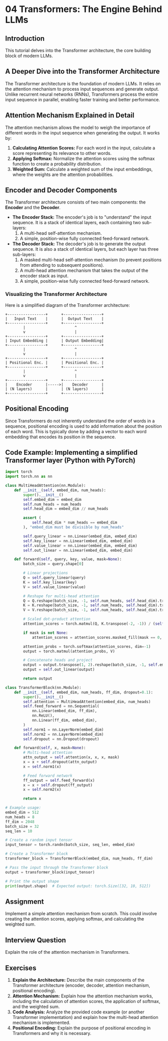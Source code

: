 # 04 Transformers: The Engine Behind LLMs

## Introduction

This tutorial delves into the Transformer architecture, the core building block of modern LLMs.

## A Deeper Dive into the Transformer Architecture

The Transformer architecture is the foundation of modern LLMs. It relies on the attention mechanism to process input sequences and generate output. Unlike recurrent neural networks (RNNs), Transformers process the entire input sequence in parallel, enabling faster training and better performance.

## Attention Mechanism Explained in Detail

The attention mechanism allows the model to weigh the importance of different words in the input sequence when generating the output. It works by:

1.  **Calculating Attention Scores:** For each word in the input, calculate a score representing its relevance to other words.
2.  **Applying Softmax:** Normalize the attention scores using the softmax function to create a probability distribution.
3.  **Weighted Sum:** Calculate a weighted sum of the input embeddings, where the weights are the attention probabilities.

## Encoder and Decoder Components

The Transformer architecture consists of two main components: the **Encoder** and the **Decoder**.

*   **The Encoder Stack:** The encoder's job is to "understand" the input sequence. It is a stack of identical layers, each containing two sub-layers:
    1.  A multi-head self-attention mechanism.
    2.  A simple, position-wise fully connected feed-forward network.
*   **The Decoder Stack:** The decoder's job is to generate the output sequence. It is also a stack of identical layers, but each layer has three sub-layers:
    1.  A masked multi-head self-attention mechanism (to prevent positions from attending to subsequent positions).
    2.  A multi-head attention mechanism that takes the output of the encoder stack as input.
    3.  A simple, position-wise fully connected feed-forward network.

### Visualizing the Transformer Architecture

Here is a simplified diagram of the Transformer architecture:

```
+-----------------+      +-----------------+
|   Input Text    |      |  Output Text    |
+-----------------+      +-----------------+
        |                      ^
        v                      |
+-----------------+      +-----------------+
| Input Embedding |      | Output Embedding|
+-----------------+      +-----------------+
        |                      ^
        v                      |
+-----------------+      +-----------------+
| Positional Enc. |      | Positional Enc. |
+-----------------+      +-----------------+
        |                      ^
        v                      |
+-----------------+      +-----------------+
|    Encoder      |----->|    Decoder      |
| (N layers)      |      | (N layers)      |
+-----------------+      +-----------------+
```

## Positional Encoding

Since Transformers do not inherently understand the order of words in a sequence, positional encoding is used to add information about the position of each word. This is typically done by adding a vector to each word embedding that encodes its position in the sequence.

## Code Example: Implementing a simplified Transformer layer (Python with PyTorch)

```python
import torch
import torch.nn as nn

class MultiHeadAttention(nn.Module):
    def __init__(self, embed_dim, num_heads):
        super().__init__()
        self.embed_dim = embed_dim
        self.num_heads = num_heads
        self.head_dim = embed_dim // num_heads

        assert (
            self.head_dim * num_heads == embed_dim
        ), "embed_dim must be divisible by num_heads"

        self.query_linear = nn.Linear(embed_dim, embed_dim)
        self.key_linear = nn.Linear(embed_dim, embed_dim)
        self.value_linear = nn.Linear(embed_dim, embed_dim)
        self.out_linear = nn.Linear(embed_dim, embed_dim)

    def forward(self, query, key, value, mask=None):
        batch_size = query.shape[0]

        # Linear projections
        Q = self.query_linear(query)
        K = self.key_linear(key)
        V = self.value_linear(value)

        # Reshape for multi-head attention
        Q = Q.reshape(batch_size, -1, self.num_heads, self.head_dim).transpose(1, 2)
        K = K.reshape(batch_size, -1, self.num_heads, self.head_dim).transpose(1, 2)
        V = V.reshape(batch_size, -1, self.num_heads, self.head_dim).transpose(1, 2)

        # Scaled dot-product attention
        attention_scores = torch.matmul(Q, K.transpose(-2, -1)) / (self.head_dim ** 0.5)

        if mask is not None:
            attention_scores = attention_scores.masked_fill(mask == 0, float("-inf"))

        attention_probs = torch.softmax(attention_scores, dim=-1)
        output = torch.matmul(attention_probs, V)

        # Concatenate heads and project
        output = output.transpose(1, 2).reshape(batch_size, -1, self.embed_dim)
        output = self.out_linear(output)

        return output

class TransformerBlock(nn.Module):
    def __init__(self, embed_dim, num_heads, ff_dim, dropout=0.1):
        super().__init__()
        self.attention = MultiHeadAttention(embed_dim, num_heads)
        self.feed_forward = nn.Sequential(
            nn.Linear(embed_dim, ff_dim),
            nn.ReLU(),
            nn.Linear(ff_dim, embed_dim),
        )
        self.norm1 = nn.LayerNorm(embed_dim)
        self.norm2 = nn.LayerNorm(embed_dim)
        self.dropout = nn.Dropout(dropout)

    def forward(self, x, mask=None):
        # Multi-head attention
        attn_output = self.attention(x, x, x, mask)
        x = x + self.dropout(attn_output)
        x = self.norm1(x)

        # Feed forward network
        ff_output = self.feed_forward(x)
        x = x + self.dropout(ff_output)
        x = self.norm2(x)

        return x

# Example usage:
embed_dim = 512
num_heads = 8
ff_dim = 2048
batch_size = 32
seq_len = 10

# Create a random input tensor
input_tensor = torch.randn(batch_size, seq_len, embed_dim)

# Create a Transformer block
transformer_block = TransformerBlock(embed_dim, num_heads, ff_dim)

# Pass the input through the Transformer block
output = transformer_block(input_tensor)

# Print the output shape
print(output.shape)  # Expected output: torch.Size([32, 10, 512])
```

## Assignment

Implement a simple attention mechanism from scratch. This could involve creating the attention scores, applying softmax, and calculating the weighted sum.

## Interview Question

Explain the role of the attention mechanism in Transformers.

## Exercises

1.  **Explain the Architecture:** Describe the main components of the Transformer architecture (encoder, decoder, attention mechanism, positional encoding).
2.  **Attention Mechanism:** Explain how the attention mechanism works, including the calculation of attention scores, the application of softmax, and the weighted sum.
3.  **Code Analysis:** Analyze the provided code example (or another Transformer implementation) and explain how the multi-head attention mechanism is implemented.
4.  **Positional Encoding:** Explain the purpose of positional encoding in Transformers and why it is necessary.
